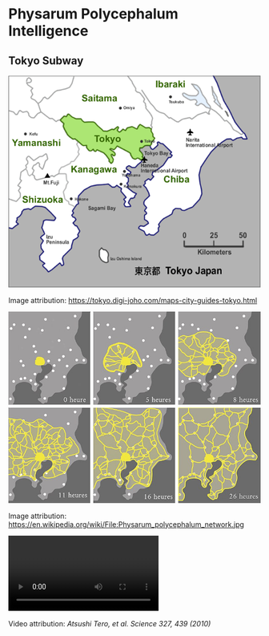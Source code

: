# Physarum Polycephalum Intelligence

## Tokyo Subway

![Tokyo Map](./images/map_kantoarea.gif)

Image attribution: <https://tokyo.digi-joho.com/maps-city-guides-tokyo.html>

![Physarum Polycephalum Network](./images/Physarum_polycephalum_network.jpg)

Image attribution: <https://en.wikipedia.org/wiki/File:Physarum_polycephalum_network.jpg>

<video controls>
  <source src="./videos/Tokyo rail network designed by Physarum plasmodium [BZUQQmcR5-g].webm">
  Your browser does not support the video tag.
</video>

Video attribution: _Atsushi Tero, et al. Science 327, 439 (2010)_
